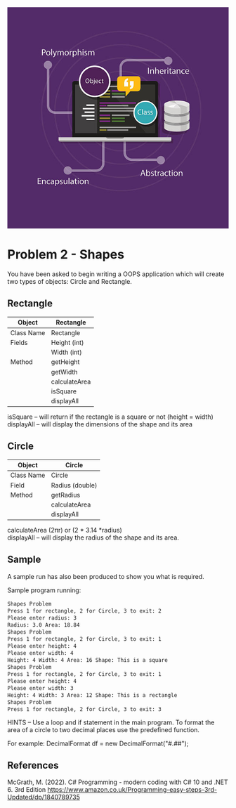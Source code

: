 ﻿<div align="center">
    <a href="https://github.com/Valikahn/lamp" target="_blank">
        <img alt="lamp" src="https://github.com/Valikahn/H17135-OOP-Problem-1/blob/master/img/oop.jpg">
    </a>
</div>

# Problem 2 - Shapes

You have been asked to begin writing a OOPS application which will create two types of objects: Circle and Rectangle. 

## Rectangle
| Object                  | Rectangle
|-------------------------|-------------------------|
| Class Name              | Rectangle
| Fields	              | Height (int)
|                         | Width (int)
| Method                  | getHeight
|                         | getWidth
|                         | calculateArea
|                         | isSquare
|                         | displayAll

isSquare – will return if the rectangle is a square or not (height = width)<br />
displayAll – will display the dimensions of the shape and its area<br />

## Circle
| Object                  | Circle
|-------------------------|-------------------------|
| Class Name              | Circle
| Field                   | Radius (double)
| Method                  | getRadius
|                         | calculateArea
|                         | displayAll

calculateArea (2πr) or (2 * 3.14 *radius) <br />
displayAll – will display the radius of the shape and its area. <br />

## Sample
A sample run has also been produced to show you what is required. <br />

Sample program running:<br />

```
Shapes Problem
Press 1 for rectangle, 2 for Circle, 3 to exit: 2
Please enter radius: 3
Radius: 3.0 Area: 18.84
Shapes Problem
Press 1 for rectangle, 2 for Circle, 3 to exit: 1
Please enter height: 4
Please enter width: 4
Height: 4 Width: 4 Area: 16 Shape: This is a square
Shapes Problem
Press 1 for rectangle, 2 for Circle, 3 to exit: 1
Please enter height: 4
Please enter width: 3
Height: 4 Width: 3 Area: 12 Shape: This is a rectangle
Shapes Problem
Press 1 for rectangle, 2 for Circle, 3 to exit: 3
```

HINTS – Use a loop and if statement in the main program. To format the area of a circle to two decimal places use the predefined function.

For example:  DecimalFormat df = new DecimalFormat("#.##"); 

## References
McGrath, M. (2022). C# Programming - modern coding with C# 10 and .NET 6. 3rd Edition
https://www.amazon.co.uk/Programming-easy-steps-3rd-Updated/dp/1840789735
